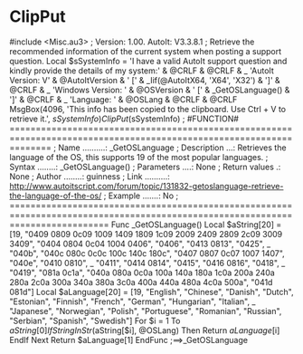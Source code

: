 # ClipPut
#include &lt;Misc.au3>  ; Version: 1.00. AutoIt: V3.3.8.1 ; Retrieve the recommended information of the current system when posting a support question. Local $sSystemInfo = 'I have a valid AutoIt support question and kindly provide the details of my system:' &amp; @CRLF &amp; @CRLF &amp; _         'AutoIt Version: V' &amp; @AutoItVersion &amp; ' [' &amp; _Iif(@AutoItX64, 'X64', 'X32') &amp; ']' &amp; @CRLF &amp; _         'Windows Version: ' &amp; @OSVersion &amp; ' [' &amp; _GetOSLanguage() &amp; ']' &amp; @CRLF &amp; _         'Language: ' &amp; @OSLang &amp; @CRLF &amp; @CRLF MsgBox(4096, 'This info has been copied to the clipboard. Use Ctrl + V to retrieve it.', $sSystemInfo) ClipPut($sSystemInfo)  ; #FUNCTION# ==================================================================================================================== ; Name ..........: _GetOSLanguage ; Description ...: Retrieves the language of the OS, this supports 19 of the most popular languages. ; Syntax ........: _GetOSLanguage() ; Parameters ....: None ; Return values .: None ; Author ........: guinness ; Link ..........: http://www.autoitscript.com/forum/topic/131832-getoslanguage-retrieve-the-language-of-the-os/ ; Example .......: No ; =============================================================================================================================== Func _GetOSLanguage()     Local $aString[20] = [19, "0409 0809 0c09 1009 1409 1809 1c09 2009 2409 2809 2c09 3009 3409", "0404 0804 0c04 1004 0406", "0406", "0413 0813", "0425", _             "040b", "040c 080c 0c0c 100c 140c 180c", "0407 0807 0c07 1007 1407", "040e", "0410 0810", _             "0411", "0414 0814", "0415", "0416 0816", "0418", _             "0419", "081a 0c1a", "040a 080a 0c0a 100a 140a 180a 1c0a 200a 240a 280a 2c0a 300a 340a 380a 3c0a 400a 440a 480a 4c0a 500a", "041d 081d"]      Local $aLanguage[20] = [19, "English", "Chinese", "Danish", "Dutch", "Estonian", "Finnish", "French", "German", "Hungarian", "Italian", _             "Japanese", "Norwegian", "Polish", "Portuguese", "Romanian", "Russian", "Serbian", "Spanish", "Swedish"]     For $i = 1 To $aString[0]         If StringInStr($aString[$i], @OSLang) Then             Return $aLanguage[$i]         EndIf     Next     Return $aLanguage[1] EndFunc   ;==>_GetOSLanguage
